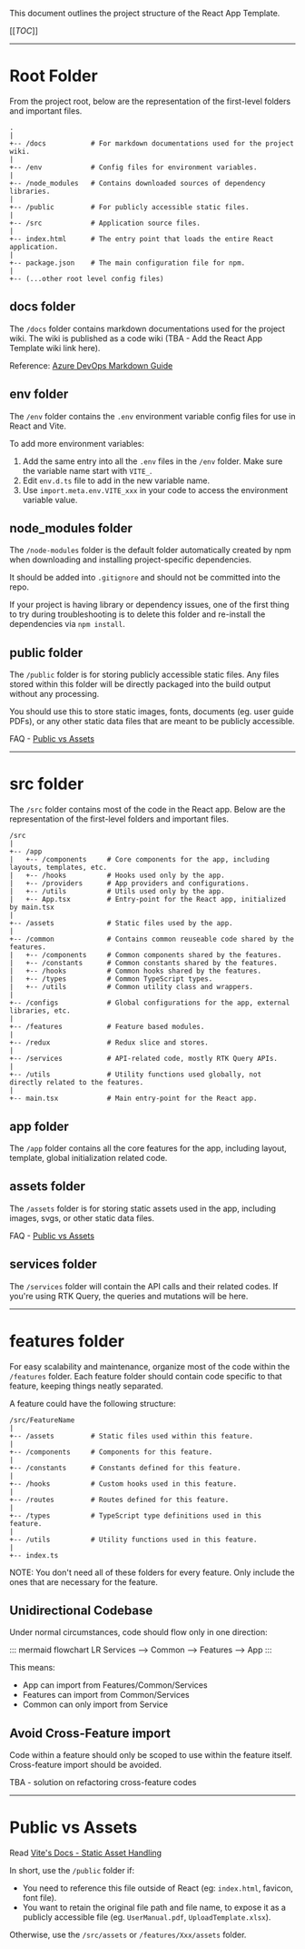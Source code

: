 This document outlines the project structure of the React App Template.

[[_TOC_]]

---

# Root Folder

From the project root, below are the representation of the first-level folders and important files.

```
.
|
+-- /docs           # For markdown documentations used for the project wiki.
|
+-- /env            # Config files for environment variables.
|
+-- /node_modules   # Contains downloaded sources of dependency libraries.
|
+-- /public         # For publicly accessible static files.
|
+-- /src            # Application source files.
|
+-- index.html      # The entry point that loads the entire React application.
|
+-- package.json    # The main configuration file for npm.
|
+-- (...other root level config files)
```

## docs folder

The `/docs` folder contains markdown documentations used for the project wiki. The wiki is published as a code wiki (TBA - Add the React App Template wiki link here).

Reference: [Azure DevOps Markdown Guide](https://learn.microsoft.com/en-us/azure/devops/project/wiki/markdown-guidance?view=azure-devops)

## env folder

The `/env` folder contains the `.env` environment variable config files for use in React and Vite.

To add more environment variables:

1. Add the same entry into all the `.env` files in the `/env` folder. Make sure the variable name start with `VITE_`.
1. Edit `env.d.ts` file to add in the new variable name.
1. Use `import.meta.env.VITE_xxx` in your code to access the environment variable value.

## node_modules folder

The `/node-modules` folder is the default folder automatically created by npm when downloading and installing project-specific dependencies.

It should be added into `.gitignore` and should not be committed into the repo.

If your project is having library or dependency issues, one of the first thing to try during troubleshooting is to delete this folder and re-install the dependencies via `npm install`.

## public folder

The `/public` folder is for storing publicly accessible static files. Any files stored within this folder will be directly packaged into the build output without any processing.

You should use this to store static images, fonts, documents (eg. user guide PDFs), or any other static data files that are meant to be publicly accessible.

FAQ - [Public vs Assets](#public-vs-assets)

---

# src folder

The `/src` folder contains most of the code in the React app. Below are the representation of the first-level folders and important files.

```
/src
|
+-- /app
|   +-- /components     # Core components for the app, including layouts, templates, etc.
|   +-- /hooks          # Hooks used only by the app.
|   +-- /providers      # App providers and configurations.
|   +-- /utils          # Utils used only by the app.
|   +-- App.tsx         # Entry-point for the React app, initialized by main.tsx
|
+-- /assets             # Static files used by the app.
|
+-- /common             # Contains common reuseable code shared by the features.
|   +-- /components     # Common components shared by the features.
|   +-- /constants      # Common constants shared by the features.
|   +-- /hooks          # Common hooks shared by the features.
|   +-- /types          # Common TypeScript types.
|   +-- /utils          # Common utility class and wrappers.
|
+-- /configs            # Global configurations for the app, external libraries, etc.
|
+-- /features           # Feature based modules.
|
+-- /redux              # Redux slice and stores.
|
+-- /services           # API-related code, mostly RTK Query APIs.
|
+-- /utils              # Utility functions used globally, not directly related to the features.
|
+-- main.tsx            # Main entry-point for the React app.
```

## app folder

The `/app` folder contains all the core features for the app, including layout, template, global
initialization related code.

## assets folder

The `/assets` folder is for storing static assets used in the app, including images, svgs,
or other static data files.

FAQ - [Public vs Assets](#public-vs-assets)

## services folder

The `/services` folder will contain the API calls and their related codes. If you're using RTK Query, the queries and mutations will be here.

---

# features folder

For easy scalability and maintenance, organize most of the code within the `/features` folder. Each feature folder should contain code specific to that feature, keeping things neatly separated.

A feature could have the following structure:

```
/src/FeatureName
|
+-- /assets         # Static files used within this feature.
|
+-- /components     # Components for this feature.
|
+-- /constants      # Constants defined for this feature.
|
+-- /hooks          # Custom hooks used in this feature.
|
+-- /routes         # Routes defined for this feature.
|
+-- /types          # TypeScript type definitions used in this feature.
|
+-- /utils          # Utility functions used in this feature.
|
+-- index.ts
```

NOTE: You don't need all of these folders for every feature. Only include the ones that are necessary for the feature.

## Unidirectional Codebase

Under normal circumstances, code should flow only in one direction:

::: mermaid
flowchart LR
Services --> Common --> Features --> App
:::

This means:

- App can import from Features/Common/Services
- Features can import from Common/Services
- Common can only import from Service

## Avoid Cross-Feature import

Code within a feature should only be scoped to use within the feature itself. Cross-feature import should be avoided.

TBA - solution on refactoring cross-feature codes

---

# Public vs Assets

Read [Vite's Docs - Static Asset Handling](https://vitejs.dev/guide/assets.html#the-public-directory)

In short, use the `/public` folder if:

- You need to reference this file outside of React (eg: `index.html`, favicon, font file).
- You want to retain the original file path and file name, to expose it as a publicly accessible file (eg. `UserManual.pdf`, `UploadTemplate.xlsx`).

Otherwise, use the `/src/assets` or `/features/Xxx/assets` folder.
